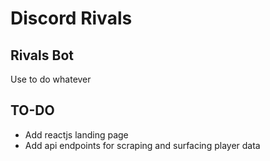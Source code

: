 # Discord Rivals

## Rivals Bot
Use to do whatever
## TO-DO
- Add reactjs landing page
- Add api endpoints for scraping and surfacing player data
